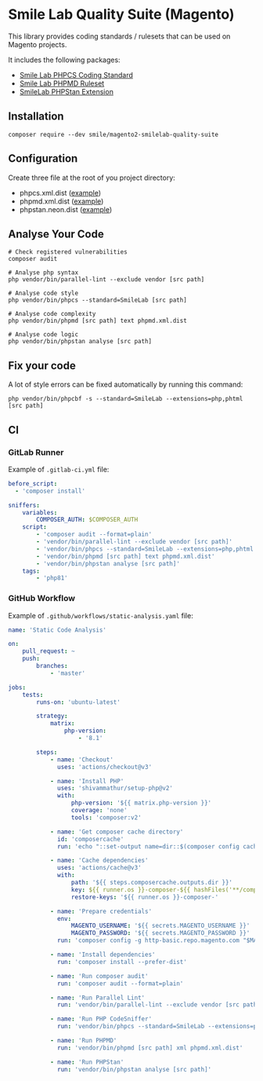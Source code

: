 # Smile Lab Quality Suite (Magento)

This library provides coding standards / rulesets that can be used on Magento projects.

It includes the following packages:

- [Smile Lab PHPCS Coding Standard](https://github.com/Smile-SA/magento2-smilelab-phpcs)
- [Smile Lab PHPMD Ruleset](https://github.com/Smile-SA/magento2-smilelab-phpmd)
- [SmileLab PHPStan Extension](https://github.com/Smile-SA/magento2-smilelab-phpstan)

## Installation

```shell
composer require --dev smile/magento2-smilelab-quality-suite
```

## Configuration

Create three file at the root of you project directory:

- phpcs.xml.dist ([example](https://github.com/Smile-SA/magento2-module-debug-toolbar/blob/master/phpcs.xml.dist))
- phpmd.xml.dist ([example](https://github.com/Smile-SA/magento2-module-debug-toolbar/blob/master/phpmd.xml.dist))
- phpstan.neon.dist ([example](https://github.com/Smile-SA/magento2-module-debug-toolbar/blob/master/phpstan.neon.dist))

## Analyse Your Code

```shell
# Check registered vulnerabilities
composer audit

# Analyse php syntax
php vendor/bin/parallel-lint --exclude vendor [src path]

# Analyse code style
php vendor/bin/phpcs --standard=SmileLab [src path]

# Analyse code complexity
php vendor/bin/phpmd [src path] text phpmd.xml.dist

# Analyse code logic
php vendor/bin/phpstan analyse [src path]
```

## Fix your code

A lot of style errors can be fixed automatically by running this command:

```shell
php vendor/bin/phpcbf -s --standard=SmileLab --extensions=php,phtml [src path]
```

## CI

### GitLab Runner

Example of `.gitlab-ci.yml` file:

```yaml
before_script:
  - 'composer install'

sniffers:
    variables:
        COMPOSER_AUTH: $COMPOSER_AUTH
    script:
        - 'composer audit --format=plain'
        - 'vendor/bin/parallel-lint --exclude vendor [src path]'
        - 'vendor/bin/phpcs --standard=SmileLab --extensions=php,phtml [src path]'
        - 'vendor/bin/phpmd [src path] text phpmd.xml.dist'
        - 'vendor/bin/phpstan analyse [src path]'
    tags:
        - 'php81'
```

### GitHub Workflow

Example of `.github/workflows/static-analysis.yaml` file:

```yaml
name: 'Static Code Analysis'

on:
    pull_request: ~
    push:
        branches:
            - 'master'

jobs:
    tests:
        runs-on: 'ubuntu-latest'

        strategy:
            matrix:
                php-version:
                    - '8.1'

        steps:
            - name: 'Checkout'
              uses: 'actions/checkout@v3'

            - name: 'Install PHP'
              uses: 'shivammathur/setup-php@v2'
              with:
                  php-version: '${{ matrix.php-version }}'
                  coverage: 'none'
                  tools: 'composer:v2'

            - name: 'Get composer cache directory'
              id: 'composercache'
              run: 'echo "::set-output name=dir::$(composer config cache-files-dir)"'

            - name: 'Cache dependencies'
              uses: 'actions/cache@v3'
              with:
                  path: '${{ steps.composercache.outputs.dir }}'
                  key: ${{ runner.os }}-composer-${{ hashFiles('**/composer.json') }}
                  restore-keys: '${{ runner.os }}-composer-'

            - name: 'Prepare credentials'
              env:
                  MAGENTO_USERNAME: '${{ secrets.MAGENTO_USERNAME }}'
                  MAGENTO_PASSWORD: '${{ secrets.MAGENTO_PASSWORD }}'
              run: 'composer config -g http-basic.repo.magento.com "$MAGENTO_USERNAME" "$MAGENTO_PASSWORD"'

            - name: 'Install dependencies'
              run: 'composer install --prefer-dist'

            - name: 'Run composer audit'
              run: 'composer audit --format=plain'

            - name: 'Run Parallel Lint'
              run: 'vendor/bin/parallel-lint --exclude vendor [src path]'

            - name: 'Run PHP CodeSniffer'
              run: 'vendor/bin/phpcs --standard=SmileLab --extensions=php,phtml [src path]'

            - name: 'Run PHPMD'
              run: 'vendor/bin/phpmd [src path] xml phpmd.xml.dist'

            - name: 'Run PHPStan'
              run: 'vendor/bin/phpstan analyse [src path]' 
```
